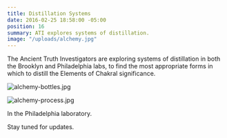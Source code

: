 ```yaml
---
title: Distillation Systems
date: 2016-02-25 18:58:00 -05:00
position: 16
summary: ATI explores systems of distillation.
image: "/uploads/alchemy.jpg"
---
```


The Ancient Truth Investigators are exploring systems of distillation in both the Brooklyn and Philadelphia labs, to find the most appropriate forms in which to distill the Elements of Chakral significance.

![alchemy-bottles.jpg](/uploads/alchemy-bottles.jpg)

![alchemy-process.jpg](/uploads/alchemy-process.jpg)

In the Philadelphia laboratory.

Stay tuned for updates.